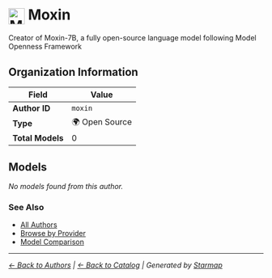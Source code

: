 # <img src="https://raw.githubusercontent.com/agentstation/starmap/master/internal/embedded/logos/moxin.svg" alt="Moxin" width="32" height="32" style="vertical-align: middle;"> Moxin
  
  
Creator of Moxin-7B, a fully open-source language model following Model Openness Framework
  
  
## Organization Information
  
| Field | Value |
|---------|---------|
| **Author ID** | `moxin` |
| **Type** | 🌍 Open Source |
| **Total Models** | 0 |

  
## Models
  
*No models found from this author.*
  
### See Also
  
- [All Authors](../)
- [Browse by Provider](../../providers/)
- [Model Comparison](../../models/)
  
---
*_[← Back to Authors](../) | [← Back to Catalog](../../) | Generated by [Starmap](https://github.com/agentstation/starmap)_*
